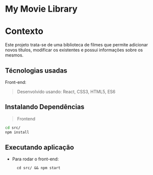 # My Movie Library

# Contexto
Este projeto trata-se de uma biblioteca de filmes que permite adicionar novos títulos, modificar os existentes e possui informações sobre os mesmos.

## Técnologias usadas

Front-end:
> Desenvolvido usando: React, CSS3, HTML5, ES6

## Instalando Dependências

> Frontend
```bash
cd src/
npm install
``` 
## Executando aplicação

* Para rodar o front-end:

  ```
    cd src/ && npm start
  ```
